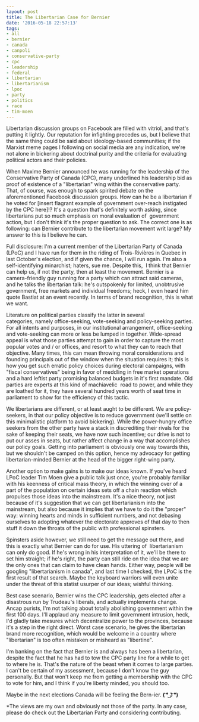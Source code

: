 ```yaml
---
layout: post
title: The Libertarian Case for Bernier
date: '2016-05-18 22:57:13'
tags:
- all
- bernier
- canada
- canpoli
- conservative-party
- cpc
- leadership
- federal
- libertarian
- libertarianism
- lpoc
- party
- politics
- race
- tim-moen
---
```


Libertarian discussion groups on Facebook are filled with vitriol, and that's putting it lightly. Our reputation for infighting precedes us, but I believe that the same thing could be said about ideology-based communities; if the Marxist meme pages I following on social media are any indication, we're not alone in bickering about doctrinal purity and the criteria for evaluating political actors and their policies.

When Maxime Bernier announced he was running for the leadership of the Conservative Party of Canada (CPC), many underlined his leadership bid as proof of existence of a "libertarian" wing within the conservative party. That, of course, was enough to spark spirited debate on the aforementioned Facebook discussion groups. How can he be a libertarian if he voted for [insert flagrant example of government over-reach instigated by the CPC here]!? It's a question that's definitely worth asking, since libertarians put so much emphasis on moral evaluation of  government action, but I don't think it's the proper question to ask. The correct one is as following: can Bernier contribute to the libertarian movement writ large? My answer to this is I believe he can.

Full disclosure: I'm a current member of the Libertarian Party of Canada (LPoC) and I have run for them in the riding of Trois-Rivières in Quebec in last October's election, and if given the chance, I will run again. I'm also a self-identifying minarchist; haters, sue me. Despite this,  I think that Bernier can help us, if not the party, then at least the movement. Bernier is a camera-friendly guy running for a party which can attract said cameras, and he talks the libertarian talk: he's outspokenly for limited, unobtrusive government, free markets and individual freedoms; heck, I even heard him quote Bastiat at an event recently. In terms of brand recognition, this is what we want.

Literature on political parties classify the latter in several categories, namely office-seeking, vote-seeking and policy-seeking parties. For all intents and purposes, in our institutional arrangement, office-seeking and vote-seeking can more or less be lumped in together. Wide-spread appeal is what those parties attempt to gain in order to capture the most popular votes and / or offices, and resort to what they can to reach that objective. Many times, this can mean throwing moral considerations and founding principals out of the window when the situation requires it; this is how you get such erratic policy choices during electoral campaigns, with "fiscal conservatives" being in favor of meddling in free market operations and a hard leftist party promising balanced budgets in it's first mandate. Old parties are experts at this kind of machiavelic  road to power, and while they are loathed for it, they have several hundred years worth of seat time in parliament to show for the efficiency of this tactic.

We libertarians are different, or at least aught to be different. We are policy-seekers, in that our policy objective is to reduce government (we'll settle on this minimalistic platform to avoid bickering). While the power-hungry office seekers from the other party have a stack in discrediting their rivals for the sake of keeping their seats, we have now such incentive; our drive is not to put our asses in seats, but rather affect change in a way that accomplishes our policy goals. Getting into parliament is obviously one way towards this, but we shouldn't be camped on this option, hence my advocacy for getting libertarian-minded Bernier at the head of the bigger right-wing party.

Another option to make gains is to make our ideas known. If you've heard LPoC leader Tim Moen give a public talk just once, you're probably familiar with his keenness of critical mass theory, in which the winning over of a part of the population on certain ideas sets off a chain reaction which propulses those ideas into the mainstream. It's a nice theory, not just because of it's suggestion that we can get libertarianism into the mainstream, but also because it implies that we have to do it the "proper" way: winning hearts and minds in sufficient numbers, and not debasing ourselves to adopting whatever the electorate approves of that day to then stuff it down the throats of the public with professional spinsters.

Spinsters aside however, we still need to get the message out there, and this is exactly what Bernier can do for use. His uttering of  libertarianism can only do good. If he's wrong in his interpretation of it, we'll be there to set him straight; if he's right, the party can still ride on the idea that we are the only ones that can claim to have clean hands. Either way, people will be googling "libertarianism in canada", and last time I checked, the LPoC is the first result of that search. Maybe the keyboard warriors will even unite under the threat of this statist usurper of our ideas; wishful thinking.

Best case scenario, Bernier wins the CPC leadership, gets elected after a disastrous run by Trudeau's liberals, and actually implements change. Ancap purists, I'm not talking about totally abolishing government within the first 100 days. I'll applaud any measure to limit government intrusion, heck, I'd gladly take mesures which decentralize power to the provinces, because it's a step in the right direct. Worst case scenario, he gives the libertarian brand more recognition, which would be welcome in a country where "libertarian" is too often mistaken or misheard as "libertine".

I'm banking on the fact that Bernier is and always has been a libertarian, despite the fact that he has had to tow the CPC party line for a while to get to where he is. That's the nature of the beast when it comes to large parties. I can't be certain of my assessment, because I don't know the guy personally. But that won't keep me from getting a membership with the CPC to vote for him, and I think if you're liberty minded, you should too.

Maybe in the next elections Canada will be feeling the Bern-ier. <b>( ͡° ͜ʖ ͡°)</b>

*The views are my own and obviously not those of the party. In any case, please do check out the Libertarian Party and considering contributing.